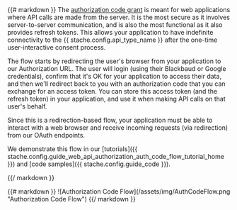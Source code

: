 <div class="row">
<div class="col-md-6" style="text-align: left;">
{{# markdown }}
The <a href="https://tools.ietf.org/html/rfc6749#section-1.3.1" target="_blank">authorization code grant</a> is meant for web applications where API calls are made from the server. It is the most secure as it involves server-to-server communication, and is also the most functional as it also provides refresh tokens. This allows your application to have indefinite connectivity to the {{ stache.config.api_type_name }} after the one-time user-interactive consent process.

The flow starts by redirecting the user's browser from your application to our Authorization URL. The user will login (using their Blackbaud or Google credentials), confirm that it's OK for your application to access their data, and then we'll redirect back to you with an authorization code that you can exchange for an access token. You can store this access token (and the refresh token) in your application, and use it when making API calls on that user's behalf.

Since this is a redirection-based flow, your application must be able to interact with a web browser and receive incoming requests (via redirection) from our OAuth endpoints.

We demonstrate this flow in our [tutorials]({{ stache.config.guide_web_api_authorization_auth_code_flow_tutorial_home }}) and [code samples]({{ stache.config.guide_code }}).

{{/ markdown }}
</div>
<div class="col-md-6" style="text-align: left;">
{{# markdown }}
![Authorization Code Flow](/assets/img/AuthCodeFlow.png "Authorization Code Flow")
{{/ markdown }}
</div>
</div>
